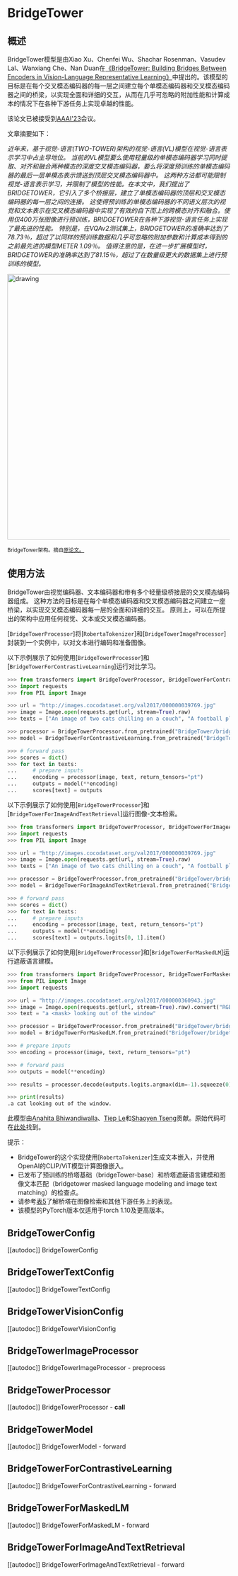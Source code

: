 <!--版权2023 The Intel Labs团队作者、微软研究团队作者和HuggingFace Inc.团队。版权所有。

根据Apache License，Version 2.0（“许可证”）的规定，除非符合许可证的规定，否则（除非符合许可证的规定）您不得使用此文件。
您可以在以下位置获取许可证的拷贝：

http://www.apache.org/licenses/LICENSE-2.0

除非适用法律要求或书面协议，否则依照许可证分发的软件以“按现状”分发，
无论明示或暗示，都不附带任何担保或条件。请参阅许可证中明确的特定语言以及许可证下的限制。

⚠️请注意，此文件为Markdown格式，但包含特定的语法，用于我们的文档构建器（类似于MDX），可能无法在您的Markdown查看器中正确呈现。

-->

# BridgeTower

## 概述

BridgeTower模型是由Xiao Xu、Chenfei Wu、Shachar Rosenman、Vasudev Lal、Wanxiang Che、Nan Duan在[《BridgeTower: Building Bridges Between Encoders in Vision-Language Representative Learning》](https://arxiv.org/abs/2206.08657)中提出的。该模型的目标是在每个交叉模态编码器的每一层之间建立每个单模态编码器和交叉模态编码器之间的桥梁，以实现全面和详细的交互，从而在几乎可忽略的附加性能和计算成本的情况下在各种下游任务上实现卓越的性能。

该论文已被接受到[AAAI'23](https://aaai.org/Conferences/AAAI-23/)会议。 

文章摘要如下：

*近年来，基于视觉-语言(TWO-TOWER)架构的视觉-语言(VL)模型在视觉-语言表示学习中占主导地位。
当前的VL模型要么使用轻量级的单模态编码器学习同时提取、对齐和融合两种模态的深度交叉模态编码器，要么将深度预训练的单模态编码器的最后一层单模态表示馈送到顶层交叉模态编码器中。
这两种方法都可能限制视觉-语言表示学习，并限制了模型的性能。在本文中，我们提出了BRIDGETOWER，它引入了多个桥接层，建立了单模态编码器的顶层和交叉模态编码器的每一层之间的连接。
这使得预训练的单模态编码器的不同语义层次的视觉和文本表示在交叉模态编码器中实现了有效的自下而上的跨模态对齐和融合。使用仅400万张图像进行预训练，BRIDGETOWER在各种下游视觉-语言任务上实现了最先进的性能。
特别是，在VQAv2测试集上，BRIDGETOWER的准确率达到了78.73％，超过了以同样的预训练数据和几乎可忽略的附加参数和计算成本得到的之前最先进的模型METER 1.09％。
值得注意的是，在进一步扩展模型时，BRIDGETOWER的准确率达到了81.15％，超过了在数量级更大的数据集上进行预训练的模型。*

<img src="https://huggingface.co/datasets/huggingface/documentation-images/resolve/main/transformers/model_doc/bridgetower_architecture%20.jpg"
alt="drawing" width="600"/>

<small> BridgeTower架构。摘自<a href="https://arxiv.org/abs/2206.08657">原论文。</a> </small>

## 使用方法

BridgeTower由视觉编码器、文本编码器和带有多个轻量级桥接层的交叉模态编码器组成。
这种方法的目标是在每个单模态编码器和交叉模态编码器之间建立一座桥梁，以实现交叉模态编码器每一层的全面和详细的交互。
原则上，可以在所提出的架构中应用任何视觉、文本或交叉模态编码器。

[`BridgeTowerProcessor`]将[`RobertaTokenizer`]和[`BridgeTowerImageProcessor`]封装到一个实例中，以对文本进行编码和准备图像。

以下示例展示了如何使用[`BridgeTowerProcessor`]和[`BridgeTowerForContrastiveLearning`]运行对比学习。
```python
>>> from transformers import BridgeTowerProcessor, BridgeTowerForContrastiveLearning
>>> import requests
>>> from PIL import Image

>>> url = "http://images.cocodataset.org/val2017/000000039769.jpg"
>>> image = Image.open(requests.get(url, stream=True).raw)
>>> texts = ["An image of two cats chilling on a couch", "A football player scoring a goal"]

>>> processor = BridgeTowerProcessor.from_pretrained("BridgeTower/bridgetower-large-itm-mlm-itc")
>>> model = BridgeTowerForContrastiveLearning.from_pretrained("BridgeTower/bridgetower-large-itm-mlm-itc")

>>> # forward pass
>>> scores = dict()
>>> for text in texts:
...     # prepare inputs
...     encoding = processor(image, text, return_tensors="pt")
...     outputs = model(**encoding)
...     scores[text] = outputs
```

以下示例展示了如何使用[`BridgeTowerProcessor`]和[`BridgeTowerForImageAndTextRetrieval`]运行图像-文本检索。
```python
>>> from transformers import BridgeTowerProcessor, BridgeTowerForImageAndTextRetrieval
>>> import requests
>>> from PIL import Image

>>> url = "http://images.cocodataset.org/val2017/000000039769.jpg"
>>> image = Image.open(requests.get(url, stream=True).raw)
>>> texts = ["An image of two cats chilling on a couch", "A football player scoring a goal"]

>>> processor = BridgeTowerProcessor.from_pretrained("BridgeTower/bridgetower-base-itm-mlm")
>>> model = BridgeTowerForImageAndTextRetrieval.from_pretrained("BridgeTower/bridgetower-base-itm-mlm")

>>> # forward pass
>>> scores = dict()
>>> for text in texts:
...     # prepare inputs
...     encoding = processor(image, text, return_tensors="pt")
...     outputs = model(**encoding)
...     scores[text] = outputs.logits[0, 1].item()
```

以下示例展示了如何使用[`BridgeTowerProcessor`]和[`BridgeTowerForMaskedLM`]运行遮蔽语言建模。
```python
>>> from transformers import BridgeTowerProcessor, BridgeTowerForMaskedLM
>>> from PIL import Image
>>> import requests

>>> url = "http://images.cocodataset.org/val2017/000000360943.jpg"
>>> image = Image.open(requests.get(url, stream=True).raw).convert("RGB")
>>> text = "a <mask> looking out of the window"

>>> processor = BridgeTowerProcessor.from_pretrained("BridgeTower/bridgetower-base-itm-mlm")
>>> model = BridgeTowerForMaskedLM.from_pretrained("BridgeTower/bridgetower-base-itm-mlm")

>>> # prepare inputs
>>> encoding = processor(image, text, return_tensors="pt")

>>> # forward pass
>>> outputs = model(**encoding)

>>> results = processor.decode(outputs.logits.argmax(dim=-1).squeeze(0).tolist())

>>> print(results)
.a cat looking out of the window.
```

此模型由[Anahita Bhiwandiwalla](https://huggingface.co/anahita-b)、[Tiep Le](https://huggingface.co/Tile)和[Shaoyen Tseng](https://huggingface.co/shaoyent)贡献。原始代码可在[此处](https://github.com/microsoft/BridgeTower)找到。


提示：

- BridgeTower的这个实现使用[`RobertaTokenizer`]生成文本嵌入，并使用OpenAI的CLIP/ViT模型计算图像嵌入。
- 已发布了预训练的桥塔基础（bridgeTower-base）和桥塔遮蔽语言建模和图像文本匹配（bridgetower masked language modeling and image text matching）的检查点。
- 请参考[表5](https://arxiv.org/pdf/2206.08657.pdf)了解桥塔在图像检索和其他下游任务上的表现。
- 该模型的PyTorch版本仅适用于torch 1.10及更高版本。


## BridgeTowerConfig

[[autodoc]] BridgeTowerConfig

## BridgeTowerTextConfig

[[autodoc]] BridgeTowerTextConfig

## BridgeTowerVisionConfig

[[autodoc]] BridgeTowerVisionConfig

## BridgeTowerImageProcessor

[[autodoc]] BridgeTowerImageProcessor
    - preprocess

## BridgeTowerProcessor

[[autodoc]] BridgeTowerProcessor
    - __call__

## BridgeTowerModel

[[autodoc]] BridgeTowerModel
    - forward

## BridgeTowerForContrastiveLearning

[[autodoc]] BridgeTowerForContrastiveLearning
    - forward

## BridgeTowerForMaskedLM

[[autodoc]] BridgeTowerForMaskedLM
    - forward

## BridgeTowerForImageAndTextRetrieval

[[autodoc]] BridgeTowerForImageAndTextRetrieval
    - forward